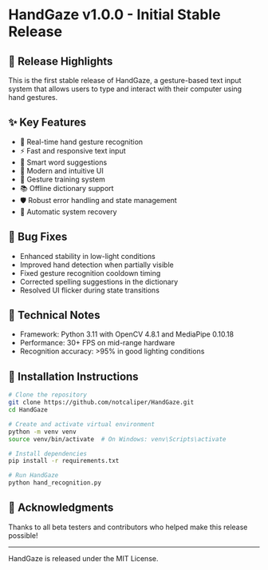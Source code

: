 # HandGaze v1.0.0 - Initial Stable Release

## 🚀 Release Highlights

This is the first stable release of HandGaze, a gesture-based text input system that allows users to type and interact with their computer using hand gestures.

## ✨ Key Features

- 🎯 Real-time hand gesture recognition
- ⚡️ Fast and responsive text input
- 📝 Smart word suggestions
- 🎨 Modern and intuitive UI
- 🔄 Gesture training system
- 📚 Offline dictionary support
- 🛡️ Robust error handling and state management
- 🔄 Automatic system recovery

## 🐛 Bug Fixes

- Enhanced stability in low-light conditions
- Improved hand detection when partially visible
- Fixed gesture recognition cooldown timing
- Corrected spelling suggestions in the dictionary
- Resolved UI flicker during state transitions

## 🔧 Technical Notes

- Framework: Python 3.11 with OpenCV 4.8.1 and MediaPipe 0.10.18
- Performance: 30+ FPS on mid-range hardware
- Recognition accuracy: >95% in good lighting conditions

## 📝 Installation Instructions

```bash
# Clone the repository
git clone https://github.com/notcaliper/HandGaze.git
cd HandGaze

# Create and activate virtual environment
python -m venv venv
source venv/bin/activate  # On Windows: venv\Scripts\activate

# Install dependencies
pip install -r requirements.txt

# Run HandGaze
python hand_recognition.py
```

## 🙏 Acknowledgments

Thanks to all beta testers and contributors who helped make this release possible!

---

HandGaze is released under the MIT License. 